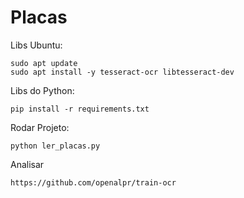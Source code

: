 Placas
==========

Libs Ubuntu:

    sudo apt update
    sudo apt install -y tesseract-ocr libtesseract-dev


Libs do Python:

    pip install -r requirements.txt

Rodar Projeto:

    python ler_placas.py


Analisar
	
	https://github.com/openalpr/train-ocr
